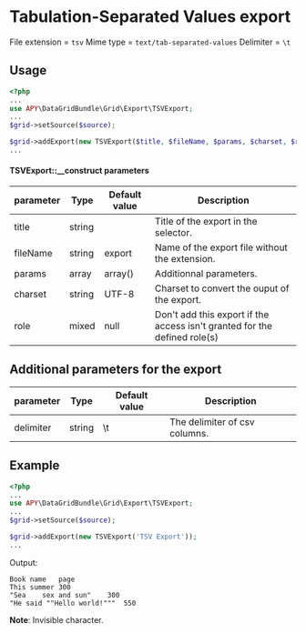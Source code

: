 Tabulation-Separated Values export
=================================

File extension = `tsv`
Mime type = `text/tab-separated-values`
Delimiter = `\t`

## Usage
```php
<?php
...
use APY\DataGridBundle\Grid\Export\TSVExport;
...
$grid->setSource($source);

$grid->addExport(new TSVExport($title, $fileName, $params, $charset, $role));
...
```

#### TSVExport::__construct parameters

| parameter | Type | Default value | Description |
| --------- | ---- | ------------- | ----------- |
| title | string |  | Title of the export in the selector. |
| fileName | string | export | Name of the export file without the extension. |
| params | array | array() | Additionnal parameters. |
| charset | string | UTF-8 | Charset to convert the ouput of the export. |
| role | mixed | null | Don't add this export if the access isn't granted for the defined role(s) |

## Additional parameters for the export

| parameter | Type | Default value | Description |
| --------- | ---- | ------------- | ----------- |
| delimiter | string | \\t | The delimiter of csv columns. |

## Example
```php
<?php
...
use APY\DataGridBundle\Grid\Export\TSVExport;
...
$grid->setSource($source);

$grid->addExport(new TSVExport('TSV Export'));
...
```

Output:

```
Book name	page
This summer	300
"Sea	sex and sun"	300
"He said ""Hello world!"""	550
```

**Note**: Invisible character.
